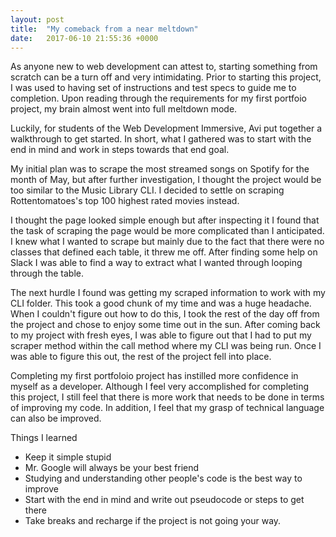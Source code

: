 ```yaml
---
layout: post
title:  "My comeback from a near meltdown"
date:   2017-06-10 21:55:36 +0000
---
```



As anyone new to web development can attest to, starting something from scratch can be a turn off and very intimidating. Prior to starting this project, I was used to having set of instructions and test specs to guide me to completion. Upon reading through the requirements for my first portfoio project, my brain almost went into full meltdown mode.

Luckily, for students of the Web Development Immersive, Avi put together a walkthrough to get started. In short, what I gathered was to start with the end in mind and work in steps towards that end goal.

My initial plan was to scrape the most streamed songs on Spotify for the month of May, but after further investigation, I thought the project would be too similar to the Music Library CLI. I decided to settle on scraping Rottentomatoes's top 100 highest rated movies instead.

I thought the page looked simple enough but after inspecting it I found that the task of scraping the page would be more complicated than I anticipated. I knew what I wanted to scrape but mainly due to the fact that there were no classes that defined each table, it threw me off. After finding some help on Slack I was able to find a way to extract what I wanted through looping through the table.

The next hurdle I found was getting my scraped information to work with my CLI folder. This took a good chunk of my time and was a huge headache. When I couldn't figure out how to do this, I took the rest of the day off from the project and chose to enjoy some time out in the sun. After coming back to my project with fresh eyes, I was able to figure out that I had to put my scraper method within the call method where my CLI was being run. Once I was able to figure this out, the rest of the project fell into place.

Completing my first portfoloio project has instilled more confidence in myself as a developer. Although I feel very accomplished for completing this project, I still feel that there is more work that needs to be done in terms of improving my code. In addition, I feel that my grasp of technical language can also be improved.

Things I learned
- Keep it simple stupid
- Mr. Google will always be your best friend
- Studying and understanding other people's code is the best way to improve
- Start with the end in mind and write out pseudocode or steps to get there
- Take breaks and recharge if the project is not going your way.
